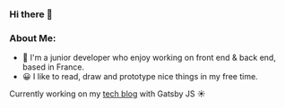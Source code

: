 ### Hi there 👋

###  About Me:

- 🏦 I'm a junior developer who enjoy working on front end & back end, based in France.
- 😀 I like to read, draw and prototype nice things in my free time.

Currently working on my [tech blog](https://busy-coding-bee.netlify.app) with Gatsby JS ☀️
